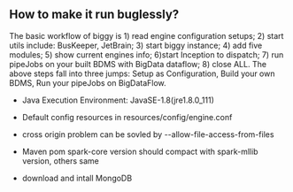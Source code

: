 ## How to make it run buglessly?

The basic workflow of biggy is 1) read engine configuration setups; 2) start utils include: BusKeeper, JetBrain; 3) start biggy instance; 4) add five modules; 5) show current engines info; 6)start Inception to dispatch; 7) run pipeJobs on your built BDMS with BigData dataflow; 8) close ALL. The above steps fall into three jumps: Setup as Configuration, Build your own BDMS, Run your pipeJobs on BigDataFlow.

* Java Execution Environment: JavaSE-1.8(jre1.8.0_111)

* Default config resources in resources/config/engine.conf

* cross origin problem can be sovled by --allow-file-access-from-files

* Maven pom spark-core version should compact with spark-mllib version, others same

* download and intall MongoDB
